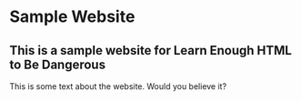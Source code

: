 Sample Website
==============

This is a sample website for Learn Enough HTML to Be Dangerous
--------------------------------------------------------------

This is some text about the website. Would you believe it?